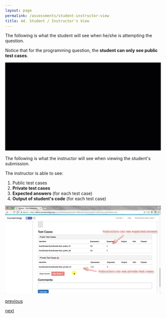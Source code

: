 ```yaml
---
layout: page
permalink: /assessments/student-instructor-view
title: 4d. Student / Instructor's View
---
```


The following is what the student will see when he/she is attempting the question.

Notice that for the programming question, the **student can only see public test cases**.

![4D-1](/images/4D-1.gif)

The following is what the instructor will see when viewing the student's submission.

The instructor is able to see: 
  1. Public test cases
  2. **Private test cases**
  3. **Expected answers** (for each test case)
  4. **Output of student's code** (for each test case)

![4D-2](/images/4D-2.png)

[previous](/assessments/create-programming-question)

[next](/submissions/grading)